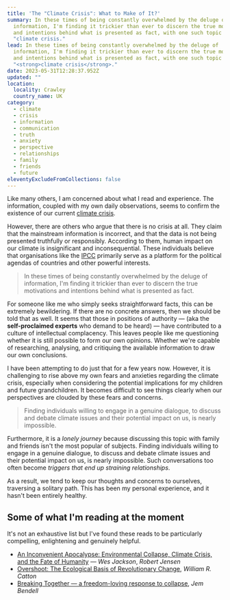 ```yaml
---
title: 'The "Climate Crisis": What to Make of It?'
summary: In these times of being constantly overwhelmed by the deluge of
  information, I'm finding it trickier than ever to discern the true motivations
  and intentions behind what is presented as fact, with one such topic being the
  "climate crisis."
lead: In these times of being constantly overwhelmed by the deluge of
  information, I'm finding it trickier than ever to discern the true motivations
  and intentions behind what is presented as fact, with one such topic being the
  "<strong>climate crisis</strong>."
date: 2023-05-31T12:28:37.952Z
updated: ""
location:
  locality: Crawley
  country_name: UK
category:
  - climate
  - crisis
  - information
  - communication
  - truth
  - anxiety
  - perspective
  - relationships
  - family
  - friends
  - future
eleventyExcludeFromCollections: false
---
```

Like many others, I am concerned about what I read and experience. The information, coupled with my own daily observations, seems to confirm the existence of our current [climate crisis](https://climate.nasa.gov/).

However, there are others who argue that there is no crisis at all. They claim that the mainstream information is incorrect, and that the data is not being presented truthfully or responsibly. According to them, human impact on our climate is insignificant and inconsequential. These individuals believe that organisations like the [IPCC](https://www.ipcc.ch/) primarily serve as a platform for the political agendas of countries and other powerful interests.

> In these times of being constantly overwhelmed by the deluge of information, I'm finding it trickier than ever to discern the true motivations and intentions behind what is presented as fact.

For someone like me who simply seeks straightforward facts, this can be extremely bewildering. If there are no concrete answers, then we should be told that as well. It seems that those in positions of authority — (aka the **self-proclaimed experts** who demand to be heard) — have contributed to a culture of intellectual complacency. This leaves people like me questioning whether it is still possible to form our own opinions. Whether we're capable of researching, analysing, and critiquing the available information to draw our own conclusions.

I have been attempting to do just that for a few years now. However, it is challenging to rise above my own fears and anxieties regarding the climate crisis, especially when considering the potential implications for my children and future grandchildren. It becomes difficult to see things clearly when our perspectives are clouded by these fears and concerns.

> Finding individuals willing to engage in a genuine dialogue, to discuss and debate climate issues and their potential impact on us, is nearly impossible.

Furthermore, it is a *lonely journey* because discussing this topic with family and friends isn't the most popular of subjects. Finding individuals willing to engage in a genuine dialogue, to discuss and debate climate issues and their potential impact on us, is nearly impossible. Such conversations too often become *triggers that end up straining relationships*.

As a result, we tend to keep our thoughts and concerns to ourselves, traversing a solitary path. This has been my personal experience, and it hasn't been entirely healthy.

## Some of what I'm reading at the moment

I﻿t's not an exhaustive list but I've found these reads to be particularly compelling, enlightening and genuinely helpful.

* [An Inconvenient Apocalypse: Environmental Collapse, Climate Crisis, and the Fate of Humanity](https://robertwjensen.org/books/an-inconvenient-apocalypse/) &mdash; *Wes Jackson*, *Robert Jensen*
* [Overshoot: The Ecological Basis of Revolutionary Change](https://www.goodreads.com/en/book/show/319810.Overshoot), *William R. Catton*
* [Breaking Together &mdash; a freedom-loving response to collapse](https://jembendell.com/2023/04/08/breaking-together-a-freedom-loving-response-to-collapse/), *Jem Bendell*